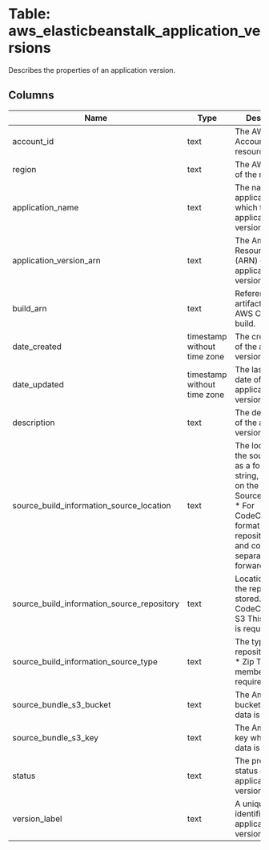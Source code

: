 
# Table: aws_elasticbeanstalk_application_versions
Describes the properties of an application version.
## Columns
| Name        | Type           | Description  |
| ------------- | ------------- | -----  |
|account_id|text|The AWS Account ID of the resource.|
|region|text|The AWS Region of the resource.|
|application_name|text|The name of the application to which the application version belongs.|
|application_version_arn|text|The Amazon Resource Name (ARN) of the application version.|
|build_arn|text|Reference to the artifact from the AWS CodeBuild build.|
|date_created|timestamp without time zone|The creation date of the application version.|
|date_updated|timestamp without time zone|The last modified date of the application version.|
|description|text|The description of the application version.|
|source_build_information_source_location|text|The location of the source code, as a formatted string, depending on the value of SourceRepository  * For CodeCommit, the format is the repository name and commit ID, separated by a forward slash|
|source_build_information_source_repository|text|Location where the repository is stored.  * CodeCommit  * S3  This member is required.|
|source_build_information_source_type|text|The type of repository.  * Git  * Zip  This member is required.|
|source_bundle_s3_bucket|text|The Amazon S3 bucket where the data is located.|
|source_bundle_s3_key|text|The Amazon S3 key where the data is located.|
|status|text|The processing status of the application version|
|version_label|text|A unique identifier for the application version.|
